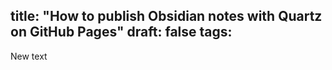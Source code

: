 
title: "How to publish Obsidian notes with Quartz on GitHub Pages"
draft: false
tags: 
---

New text